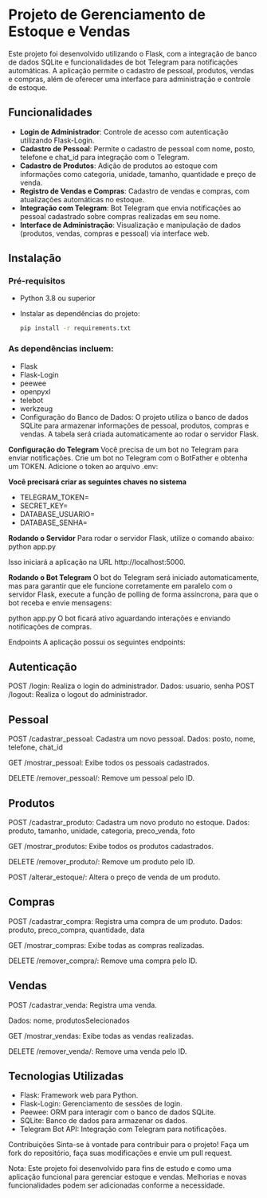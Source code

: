 # Projeto de Gerenciamento de Estoque e Vendas

Este projeto foi desenvolvido utilizando o Flask, com a integração de banco de dados SQLite e funcionalidades de bot Telegram para notificações automáticas. A aplicação permite o cadastro de pessoal, produtos, vendas e compras, além de oferecer uma interface para administração e controle de estoque.

## Funcionalidades

- **Login de Administrador**: Controle de acesso com autenticação utilizando Flask-Login.
- **Cadastro de Pessoal**: Permite o cadastro de pessoal com nome, posto, telefone e chat_id para integração com o Telegram.
- **Cadastro de Produtos**: Adição de produtos ao estoque com informações como categoria, unidade, tamanho, quantidade e preço de venda.
- **Registro de Vendas e Compras**: Cadastro de vendas e compras, com atualizações automáticas no estoque.
- **Integração com Telegram**: Bot Telegram que envia notificações ao pessoal cadastrado sobre compras realizadas em seu nome.
- **Interface de Administração**: Visualização e manipulação de dados (produtos, vendas, compras e pessoal) via interface web.

## Instalação

### Pré-requisitos

- Python 3.8 ou superior
- Instalar as dependências do projeto:
  
  ```bash
  pip install -r requirements.txt
### As dependências incluem:

- Flask
- Flask-Login
- peewee
- openpyxl
- telebot
- werkzeug
- Configuração do Banco de Dados:
O projeto utiliza o banco de dados SQLite para armazenar informações de pessoal, produtos, compras e vendas. A tabela será criada automaticamente ao rodar o servidor Flask.

**Configuração do Telegram**
Você precisa de um bot no Telegram para enviar notificações. Crie um bot no Telegram com o BotFather e obtenha um TOKEN. Adicione o token ao arquivo .env:

**Você precisará criar as seguintes chaves no sistema**
- TELEGRAM_TOKEN=
- SECRET_KEY=
- DATABASE_USUARIO=
- DATABASE_SENHA=

**Rodando o Servidor**
Para rodar o servidor Flask, utilize o comando abaixo:
python app.py

Isso iniciará a aplicação na URL http://localhost:5000.

**Rodando o Bot Telegram**
O bot do Telegram será iniciado automaticamente, mas para garantir que ele funcione corretamente em paralelo com o servidor Flask, execute a função de polling de forma assíncrona, para que o bot receba e envie mensagens:

python app.py
O bot ficará ativo aguardando interações e enviando notificações de compras.

Endpoints
A aplicação possui os seguintes endpoints:

## Autenticação
POST /login: Realiza o login do administrador.
Dados: usuario, senha
POST /logout: Realiza o logout do administrador.

## Pessoal
<p>POST /cadastrar_pessoal: Cadastra um novo pessoal.
Dados: posto, nome, telefone, chat_id</p>
<p>GET /mostrar_pessoal: Exibe todos os pessoais cadastrados.</p>
<p>DELETE /remover_pessoal/<id>: Remove um pessoal pelo ID.</p>

## Produtos
<p>POST /cadastrar_produto: Cadastra um novo produto no estoque.
Dados: produto, tamanho, unidade, categoria, preco_venda, foto</p>
<p>GET /mostrar_produtos: Exibe todos os produtos cadastrados.</p>
<p>DELETE /remover_produto/<id>: Remove um produto pelo ID.</p>
<p>POST /alterar_estoque/<id>: Altera o preço de venda de um produto.</p>

## Compras
<p>POST /cadastrar_compra: Registra uma compra de um produto.
Dados: produto, preco_compra, quantidade, data</p>
<p>GET /mostrar_compras: Exibe todas as compras realizadas.</p>
<p>DELETE /remover_compra/<id>: Remove uma compra pelo ID.</p>

## Vendas
<p>POST /cadastrar_venda: Registra uma venda.</p>
Dados: nome, produtosSelecionados
<p>GET /mostrar_vendas: Exibe todas as vendas realizadas.</p>
<p>DELETE /remover_venda/<id>: Remove uma venda pelo ID.</p>

## Tecnologias Utilizadas
- Flask: Framework web para Python.
- Flask-Login: Gerenciamento de sessões de login.
- Peewee: ORM para interagir com o banco de dados SQLite.
- SQLite: Banco de dados para armazenar os dados.
- Telegram Bot API: Integração com Telegram para notificações.

Contribuições
Sinta-se à vontade para contribuir para o projeto! Faça um fork do repositório, faça suas modificações e envie um pull request.

Nota: Este projeto foi desenvolvido para fins de estudo e como uma aplicação funcional para gerenciar estoque e vendas. Melhorias e novas funcionalidades podem ser adicionadas conforme a necessidade.

